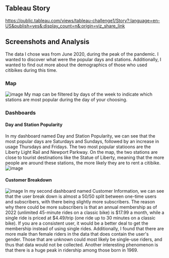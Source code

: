 ## Tableau Story
https://public.tableau.com/views/tableau-challenge1/Story?:language=en-US&publish=yes&:display_count=n&:origin=viz_share_link

## Screenshots and Analysis
The data I chose was from June 2020, during the peak of the pandemic. I wanted to discover what were the popular days and stations. Additionally, I wanted to find out more about the demographics of those who used citibikes during this time.


### Map
![image](https://user-images.githubusercontent.com/62813833/225367643-0e0912ec-b95b-4580-9ee6-18242a011f4f.png)
My map can be filtered by days of the week to indicate which stations are most popular during the day of your choosing. 


### Dashboards

#### Day and Station Popularity
In my dashboard named Day and Station Popularity, we can see that the most popular days are Saturdays and Sundays, followed by an increase in usage Thursdays and Fridays. The two most popular statioons are the Liberty Light Rail and Newport Parkway. On the map, the two stations are close to tourist destinations like the Statue of Liberty, meaning that the more people are around these stations, the more likely they are to rent a citibike. 
![image](https://user-images.githubusercontent.com/62813833/225368141-b5a8a406-00eb-425c-96c9-c9ebf29e851c.png)


#### Customer Breakdown
![image](https://user-images.githubusercontent.com/62813833/225368284-3bbaf0a1-20eb-42b0-8760-eace03daba77.png)
In my second dashboard named Customer Information, we can see that the user break down is almost a 50/50 split between one-time users and subscribers, with there being slightly more subscribers. The reason why there could be more subscribers is that an annual membership as of 2022 (unlimited 45-minute rides on a classic bike) is $17.99 a month, while a single ride is priced at $4.49/trip (one ride up to 30 minutes on a classic bike). If you are a consistent user, it would be a better deal to get the membership instead of using single rides. Additionally, I found that there are more male than female riders in the data that does contain the user's gender. Those that are unknown could most likely be single-use riders, and thus that data would not be collected. Another interesting phenomenon is that there is a huge peak in ridership among those born in 1969.

